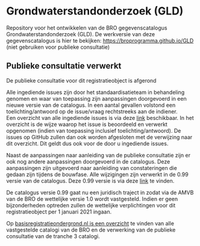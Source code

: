 # Grondwaterstandonderzoek (GLD)
Repository voor het ontwikkelen van de BRO gegevenscatalogus Grondwaterstandonderzoek (GLD). De werkversie van deze gegevenscatalogus is hier te bekijken:  https://broprogramma.github.io/GLD (niet gebruiken voor publieke consultatie)

## Publieke consultatie verwerkt

De publieke consultatie voor dit registratieobject is afgerond


Alle ingediende issues zijn door het standaardisatieteam in behandeling genomen en waar van toepassing zijn aanpassingen doorgevoerd in een nieuwe versie van de catalogus. In een aantal gevallen volstond een toelichting/antwoord op de issue/vraag rechtstreeks aan de indiener.  
Een overzicht van alle ingediende issues is via deze [link][6] beschikbaar. In het overzicht is de wijze waarop het issue is beoordeeld en verwerkt opgenomen (indien van toepassing inclusief toelichting/antwoord). De issues op GitHub zullen dan ook worden afgesloten met de verwijzing naar dit overzicht. Dit geldt dus ook voor de door u ingediende issues. 

Naast de aanpassingen naar aanleiding van de publieke consultatie zijn er ook nog andere aanpassingen doorgevoerd in de catalogus. Deze aanpassingen zijn uitgevoerd naar aanleiding van constateringen die gedaan zijn tijdens de bouwfase. Alle wijzigingen zijn verwerkt in de 0.99 versie van de catalogus. Deze 0.99 versie is via deze [link][7] te vinden.

De catalogus versie 0.99 gaat nu een juridisch traject in zodat via de AMVB van de BRO de wettelijke versie 1.0 wordt vastgesteld. Indien er geen bijzonderheden optreden zullen de wettelijke verplichtingen voor dit registratieobject per 1 januari 2021 ingaan.

Op [basisregistratieondergrond.nl is een overzicht][8] te vinden van alle vastgestelde catalogi van de BRO en de verwerking van de publieke consultatie van de tranche 3 catalogi.

[1]: https://github.com/BROprogramma/GLD/raw/gh-pages/20190711%20catalogus%20grondwaterstandonderzoek%200-9.pdf
[2]: https://github.com/BROprogramma/GLD/blob/gh-pages/consultatie-instructie.md
[3]: https://github.com/BROprogramma/GLD/raw/gh-pages/20190711%20inleiding%20op%20catalogus%20grondwaterstandonderzoek%200-9.pdf
[6]: https://basisregistratieondergrond.nl/publish/library/265/terugkoppeling_publieke_consultatie_gld.xlsx
[7]: https://basisregistratieondergrond.nl/publish/library/265/catalogus_grondwaterstandonderzoekv0_99.pdf
[8]: https://basisregistratieondergrond.nl/werken-bro/producten-diensten/standaarden/catalogi/
